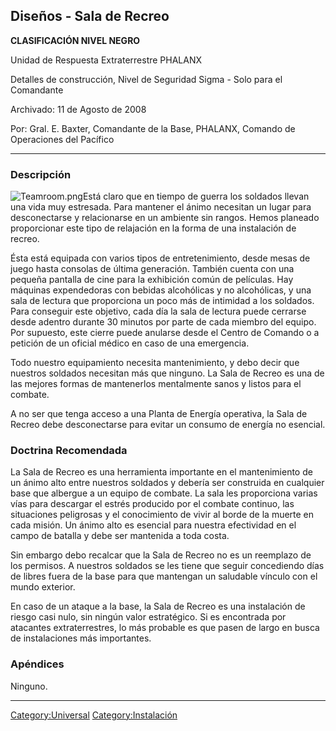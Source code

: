 ## Diseños - Sala de Recreo

**CLASIFICACIÓN NIVEL NEGRO**

Unidad de Respuesta Extraterrestre PHALANX

Detalles de construcción, Nivel de Seguridad Sigma - Solo para el
Comandante

Archivado: 11 de Agosto de 2008

Por: Gral. E. Baxter, Comandante de la Base, PHALANX, Comando de
Operaciones del Pacífico

------------------------------------------------------------------------

### Descripción

![](Teamroom.png "Teamroom.png")Está claro que en tiempo de guerra los
soldados llevan una vida muy estresada. Para mantener el ánimo necesitan
un lugar para desconectarse y relacionarse en un ambiente sin rangos.
Hemos planeado proporcionar este tipo de relajación en la forma de una
instalación de recreo.

Ésta está equipada con varios tipos de entretenimiento, desde mesas de
juego hasta consolas de última generación. También cuenta con una
pequeña pantalla de cine para la exhibición común de películas. Hay
máquinas expendedoras con bebidas alcohólicas y no alcohólicas, y una
sala de lectura que proporciona un poco más de intimidad a los soldados.
Para conseguir este objetivo, cada día la sala de lectura puede cerrarse
desde adentro durante 30 minutos por parte de cada miembro del equipo.
Por supuesto, este cierre puede anularse desde el Centro de Comando o a
petición de un oficial médico en caso de una emergencia.

Todo nuestro equipamiento necesita mantenimiento, y debo decir que
nuestros soldados necesitan más que ninguno. La Sala de Recreo es una de
las mejores formas de mantenerlos mentalmente sanos y listos para el
combate.

A no ser que tenga acceso a una Planta de Energía operativa, la Sala de
Recreo debe desconectarse para evitar un consumo de energía no esencial.

### Doctrina Recomendada

La Sala de Recreo es una herramienta importante en el mantenimiento de
un ánimo alto entre nuestros soldados y debería ser construida en
cualquier base que albergue a un equipo de combate. La sala les
proporciona varias vías para descargar el estrés producido por el
combate continuo, las situaciones peligrosas y el conocimiento de vivir
al borde de la muerte en cada misión. Un ánimo alto es esencial para
nuestra efectividad en el campo de batalla y debe ser mantenida a toda
costa.

Sin embargo debo recalcar que la Sala de Recreo no es un reemplazo de
los permisos. A nuestros soldados se les tiene que seguir concediendo
días de libres fuera de la base para que mantengan un saludable vínculo
con el mundo exterior.

En caso de un ataque a la base, la Sala de Recreo es una instalación de
riesgo casi nulo, sin ningún valor estratégico. Si es encontrada por
atacantes extraterrestres, lo más probable es que pasen de largo en
busca de instalaciones más importantes.

### Apéndices

Ninguno.

------------------------------------------------------------------------

[Category:Universal](Category:Universal "wikilink")
[Category:Instalación](Category:Instalación "wikilink")